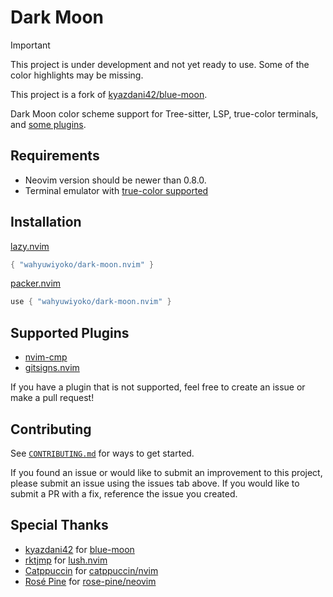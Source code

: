 # Dark Moon

> [!IMPORTANT]
> This project is under development and not yet ready to use.
> Some of the color highlights may be missing.

This project is a fork of [kyazdani42/blue-moon](https://github.com/kyazdani42/blue-moon).

Dark Moon color scheme support for Tree-sitter, LSP, true-color terminals, and
[some plugins](#supported-plugins).

## Requirements

- Neovim version should be newer than 0.8.0.
- Terminal emulator with [true-color supported](https://github.com/termstandard/colors#truecolor-support-in-output-devices)

## Installation

[lazy.nvim](https://github.com/folke/lazy.nvim)

```lua
{ "wahyuwiyoko/dark-moon.nvim" }
```

[packer.nvim](https://github.com/wbthomason/packer.nvim)

```lua
use { "wahyuwiyoko/dark-moon.nvim" }
```

<!-- ## Setup Options

> [!IMPORTANT]
> Configure options before set the color scheme!

Setup is completely optional, you only need it to set options. Plugin loads by
itself when you set the color scheme.

Here are the default options:

```lua
{

}
```

## Screenshots -->

## Supported Plugins

- [nvim-cmp](https://github.com/hrsh7th/nvim-cmp)
- [gitsigns.nvim](https://github.com/lewis6991/gitsigns.nvim)

If you have a plugin that is not supported, feel free to create an issue or
make a pull request!

## Contributing

See [`CONTRIBUTING.md`](CONTRIBUTING.md) for ways to get started.

If you found an issue or would like to submit an improvement to this project,
please submit an issue using the issues tab above. If you would like to submit
a PR with a fix, reference the issue you created.

## Special Thanks

- [kyazdani42](https://github.com/kyazdani42) for [blue-moon](https://github.com/kyazdani42/blue-moon)
- [rktjmp](https://github.com/rktjmp) for [lush.nvim](https://github.com/rktjmp/lush.nvim)
- [Catppuccin](https://github.com/catppuccin) for [catppuccin/nvim](https://github.com/catppuccin/nvim)
- [Rosé Pine](https://github.com/rose-pine) for [rose-pine/neovim](https://github.com/rose-pine/neovim)
